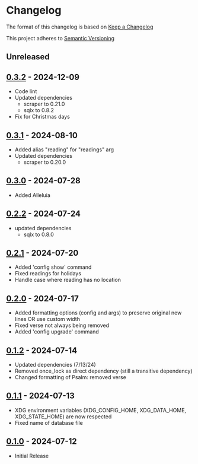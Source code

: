 # Changelog

The format of this changelog is based on [Keep a Changelog](https://keepachangelog.com/en/1.1.0/)

This project adheres to [Semantic Versioning](https://semver.org/spec/v2.0.0.html)

## Unreleased

## [0.3.2] - 2024-12-09
- Code lint
- Updated dependencies
    - scraper to 0.21.0
    - sqlx to 0.8.2
- Fix for Christmas days

[0.3.2]: https://github.com/Squidroot2/lectio-diei/compare/v0.3.1...v0.3.2

## [0.3.1] - 2024-08-10
- Added alias "reading" for "readings" arg
- Updated dependencies
    - scraper to 0.20.0

[0.3.1]: https://github.com/Squidroot2/lectio-diei/compare/v0.3.0...v0.3.1

## [0.3.0] - 2024-07-28
- Added Alleluia

[0.3.0]: https://github.com/Squidroot2/lectio-diei/compare/v0.2.2...v0.3.0

## [0.2.2] - 2024-07-24
- updated dependencies
    - sqlx to 0.8.0

[0.2.2]: https://github.com/Squidroot2/lectio-diei/compare/v0.2.1...v0.2.2

## [0.2.1] - 2024-07-20
- Added 'config show' command
- Fixed readings for holidays
- Handle case where reading has no location

[0.2.1]: https://github.com/Squidroot2/lectio-diei/compare/v0.2.0...v0.2.1

## [0.2.0] - 2024-07-17
- Added formatting options (config and args) to preserve original new lines OR use custom width
- Fixed verse not always being removed
- Added 'config upgrade' command

[0.2.0]: https://github.com/Squidroot2/lectio-diei/compare/v0.1.2...v0.2.0

## [0.1.2] - 2024-07-14
- Updated dependencies (7/13/24)
- Removed once_lock as direct dependency (still a transitive dependency)
- Changed formatting of Psalm: removed verse

[0.1.2]: https://github.com/Squidroot2/lectio-diei/compare/v0.1.1...v0.1.2

## [0.1.1] - 2024-07-13
- XDG environment variables (XDG_CONFIG_HOME, XDG_DATA_HOME, XDG_STATE_HOME) are now respected
- Fixed name of database file

[0.1.1]: https://github.com/Squidroot2/lectio-diei/compare/v0.1.0...v0.1.1

## [0.1.0] - 2024-07-12
- Initial Release

[0.1.0]: https://github.com/Squidroot2/lectio-diei/commits/v0.1.0
